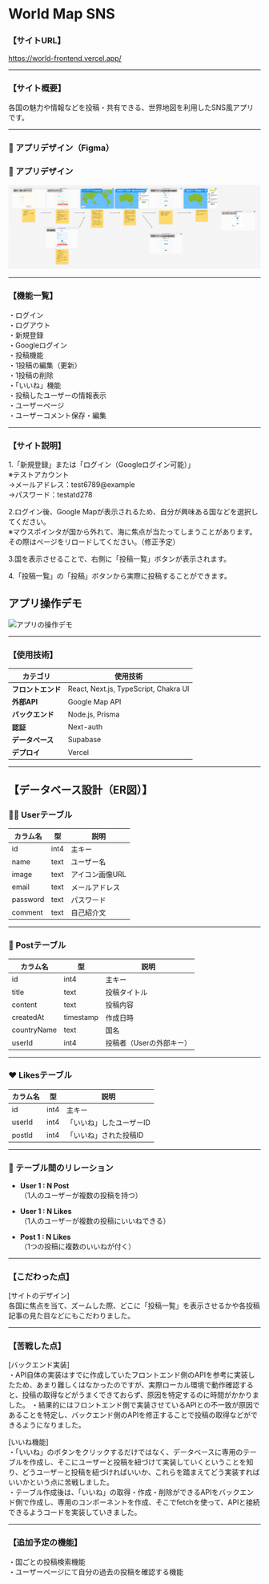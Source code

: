 # World Map SNS

### 【サイトURL】  
https://world-frontend.vercel.app/

---

### 【サイト概要】
各国の魅力や情報などを投稿・共有できる、世界地図を利用したSNS風アプリです。

---

### 🎨 アプリデザイン（Figma）

### 🎨 アプリデザイン

![デザイン画像](./frontend/public/sample/スクリーンショット%202025-04-18%200.28.58.png)

---

### 【機能一覧】  
・ログイン  
・ログアウト  
・新規登録  
・Googleログイン  
・投稿機能  
・1投稿の編集（更新）  
・1投稿の削除  
・「いいね」機能  
・投稿したユーザーの情報表示  
・ユーザーページ  
・ユーザーコメント保存・編集  

---

### 【サイト説明】
1.「新規登録」または「ログイン（Googleログイン可能）」  
※テストアカウント  
  →メールアドレス：test6789@example  
  →パスワード：testatd278  
 
2.ログイン後、Google Mapが表示されるため、自分が興味ある国などを選択してください。  
※マウスポインタが国から外れて、海に焦点が当たってしまうことがあります。その際はページをリロードしてください。（修正予定）

3.国を表示させることで、右側に「投稿一覧」ボタンが表示されます。

4.「投稿一覧」の「投稿」ボタンから実際に投稿することができます。

## アプリ操作デモ

![アプリの操作デモ](/frontend/public/demo/output.gif)

---

### 【使用技術】  
| カテゴリ       | 使用技術            |
|---------------|----------------------|
| **フロントエンド** | React, Next.js, TypeScript, Chakra UI |
| **外部API** | Google Map API |
| **バックエンド**   | Node.js, Prisma      |
| **認証**         | Next-auth             |
| **データベース**   | Supabase             |
| **デプロイ**     | Vercel               |

---

## 【データベース設計（ER図）】

### 🧑‍💻 Userテーブル

| カラム名  | 型     | 説明         |
|-----------|--------|--------------|
| id        | int4   | 主キー       |
| name      | text   | ユーザー名   |
| image     | text   | アイコン画像URL |
| email     | text   | メールアドレス |
| password  | text   | パスワード   |
| comment   | text   | 自己紹介文   |

---

### 📝 Postテーブル

| カラム名     | 型       | 説明                  |
|--------------|----------|-----------------------|
| id           | int4     | 主キー                |
| title        | text     | 投稿タイトル          |
| content      | text     | 投稿内容              |
| createdAt    | timestamp| 作成日時              |
| countryName  | text     | 国名                  |
| userId       | int4     | 投稿者（Userの外部キー）|

---

### ❤️ Likesテーブル

| カラム名 | 型   | 説明                      |
|----------|------|---------------------------|
| id       | int4 | 主キー                    |
| userId   | int4 | 「いいね」したユーザーID  |
| postId   | int4 | 「いいね」された投稿ID    |

---

### 🔗 テーブル間のリレーション

- **User 1 : N Post**  
  （1人のユーザーが複数の投稿を持つ）

- **User 1 : N Likes**  
  （1人のユーザーが複数の投稿にいいねできる）

- **Post 1 : N Likes**  
  （1つの投稿に複数のいいねが付く）

---

### 【こだわった点】
[サイトのデザイン]  
各国に焦点を当て、ズームした際、どこに「投稿一覧」を表示させるかや各投稿記事の見た目などにもこだわりました。

---

### 【苦戦した点】
[バックエンド実装]  
・API自体の実装はすでに作成していたフロントエンド側のAPIを参考に実装したため、あまり難しくはなかったのですが、実際ローカル環境で動作確認すると、投稿の取得などがうまくできておらず、原因を特定するのに時間がかかりました。
・結果的にはフロントエンド側で実装させているAPIとの不一致が原因であることを特定し、バックエンド側のAPIを修正することで投稿の取得などができるようになりました。

[いいね機能]  
・「いいね」のボタンをクリックするだけではなく、データベースに専用のテーブルを作成し、そこにユーザーと投稿を紐づけて実装していくということを知り、どうユーザーと投稿を紐づければいいか、これらを踏まえてどう実装すればいいかという点に苦戦しました。  
・テーブル作成後は、「いいね」の取得・作成・削除ができるAPIをバックエンド側で作成し、専用のコンポーネントを作成、そこでfetchを使って、APIと接続できるようコードを実装していきました。  


---

### 【追加予定の機能】  
・国ごとの投稿検索機能  
・ユーザーページにて自分の過去の投稿を確認する機能  
